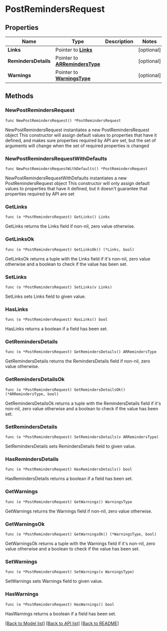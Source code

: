 # PostRemindersRequest

## Properties

Name | Type | Description | Notes
------------ | ------------- | ------------- | -------------
**Links** | Pointer to [**Links**](Links.md) |  | [optional] 
**RemindersDetails** | Pointer to [**ARRemindersType**](ARRemindersType.md) |  | [optional] 
**Warnings** | Pointer to [**WarningsType**](WarningsType.md) |  | [optional] 

## Methods

### NewPostRemindersRequest

`func NewPostRemindersRequest() *PostRemindersRequest`

NewPostRemindersRequest instantiates a new PostRemindersRequest object
This constructor will assign default values to properties that have it defined,
and makes sure properties required by API are set, but the set of arguments
will change when the set of required properties is changed

### NewPostRemindersRequestWithDefaults

`func NewPostRemindersRequestWithDefaults() *PostRemindersRequest`

NewPostRemindersRequestWithDefaults instantiates a new PostRemindersRequest object
This constructor will only assign default values to properties that have it defined,
but it doesn't guarantee that properties required by API are set

### GetLinks

`func (o *PostRemindersRequest) GetLinks() Links`

GetLinks returns the Links field if non-nil, zero value otherwise.

### GetLinksOk

`func (o *PostRemindersRequest) GetLinksOk() (*Links, bool)`

GetLinksOk returns a tuple with the Links field if it's non-nil, zero value otherwise
and a boolean to check if the value has been set.

### SetLinks

`func (o *PostRemindersRequest) SetLinks(v Links)`

SetLinks sets Links field to given value.

### HasLinks

`func (o *PostRemindersRequest) HasLinks() bool`

HasLinks returns a boolean if a field has been set.

### GetRemindersDetails

`func (o *PostRemindersRequest) GetRemindersDetails() ARRemindersType`

GetRemindersDetails returns the RemindersDetails field if non-nil, zero value otherwise.

### GetRemindersDetailsOk

`func (o *PostRemindersRequest) GetRemindersDetailsOk() (*ARRemindersType, bool)`

GetRemindersDetailsOk returns a tuple with the RemindersDetails field if it's non-nil, zero value otherwise
and a boolean to check if the value has been set.

### SetRemindersDetails

`func (o *PostRemindersRequest) SetRemindersDetails(v ARRemindersType)`

SetRemindersDetails sets RemindersDetails field to given value.

### HasRemindersDetails

`func (o *PostRemindersRequest) HasRemindersDetails() bool`

HasRemindersDetails returns a boolean if a field has been set.

### GetWarnings

`func (o *PostRemindersRequest) GetWarnings() WarningsType`

GetWarnings returns the Warnings field if non-nil, zero value otherwise.

### GetWarningsOk

`func (o *PostRemindersRequest) GetWarningsOk() (*WarningsType, bool)`

GetWarningsOk returns a tuple with the Warnings field if it's non-nil, zero value otherwise
and a boolean to check if the value has been set.

### SetWarnings

`func (o *PostRemindersRequest) SetWarnings(v WarningsType)`

SetWarnings sets Warnings field to given value.

### HasWarnings

`func (o *PostRemindersRequest) HasWarnings() bool`

HasWarnings returns a boolean if a field has been set.


[[Back to Model list]](../README.md#documentation-for-models) [[Back to API list]](../README.md#documentation-for-api-endpoints) [[Back to README]](../README.md)


